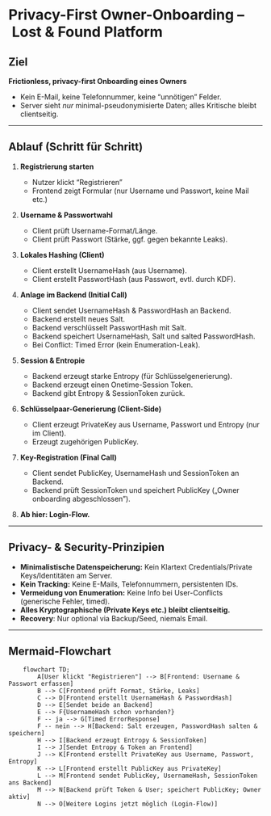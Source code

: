 # Privacy-First Owner-Onboarding – Lost & Found Platform

## Ziel

**Frictionless, privacy-first Onboarding eines Owners**  
- Kein E-Mail, keine Telefonnummer, keine “unnötigen” Felder.
- Server sieht _nur_ minimal-pseudonymisierte Daten; alles Kritische bleibt clientseitig.

---

## Ablauf (Schritt für Schritt)

1. **Registrierung starten**
    - Nutzer klickt “Registrieren”
    - Frontend zeigt Formular (nur Username und Passwort, keine Mail etc.)

2. **Username & Passwortwahl**
    - Client prüft Username-Format/Länge.
    - Client prüft Passwort (Stärke, ggf. gegen bekannte Leaks).

3. **Lokales Hashing (Client)**
    - Client erstellt UsernameHash (aus Username).
    - Client erstellt PasswortHash (aus Passwort, evtl. durch KDF).

4. **Anlage im Backend (Initial Call)**
    - Client sendet UsernameHash & PasswordHash an Backend.
    - Backend erstellt neues Salt.
    - Backend verschlüsselt PasswortHash mit Salt.
    - Backend speichert UsernameHash, Salt und salted PasswordHash.
    - Bei Conflict: Timed Error (kein Enumeration-Leak).

5. **Session & Entropie**
    - Backend erzeugt starke Entropy (für Schlüsselgenerierung).
    - Backend erzeugt einen Onetime-Session Token.
    - Backend gibt Entropy & SessionToken zurück.

6. **Schlüsselpaar-Generierung (Client-Side)**
    - Client erzeugt PrivateKey aus Username, Passwort und Entropy (nur im Client).
    - Erzeugt zugehörigen PublicKey.

7. **Key-Registration (Final Call)**
    - Client sendet PublicKey, UsernameHash und SessionToken an Backend.
    - Backend prüft SessionToken und speichert PublicKey („Owner onboarding abgeschlossen”).

8. **Ab hier: Login-Flow.**

---

## Privacy- & Security-Prinzipien

- **Minimalistische Datenspeicherung:** Kein Klartext Credentials/Private Keys/Identitäten am Server.
- **Kein Tracking:** Keine E-Mails, Telefonnummern, persistenten IDs.
- **Vermeidung von Enumeration:** Keine Info bei User-Conflicts (generische Fehler, timed).
- **Alles Kryptographische (Private Keys etc.) bleibt clientseitig.**
- **Recovery**: Nur optional via Backup/Seed, niemals Email.

---

## Mermaid-Flowchart

```mermaid
    flowchart TD;
        A[User klickt "Registrieren"] --> B[Frontend: Username & Passwort erfassen]
        B --> C[Frontend prüft Format, Stärke, Leaks]
        C --> D[Frontend erstellt UsernameHash & PasswordHash]
        D --> E[Sendet beide an Backend]
        E --> F{UsernameHash schon vorhanden?}
        F -- ja --> G[Timed ErrorResponse]
        F -- nein --> H[Backend: Salt erzeugen, PasswordHash salten & speichern]
        H --> I[Backend erzeugt Entropy & SessionToken]
        I --> J[Sendet Entropy & Token an Frontend]
        J --> K[Frontend erstellt PrivateKey aus Username, Passwort, Entropy]
        K --> L[Frontend erstellt PublicKey aus PrivateKey]
        L --> M[Frontend sendet PublicKey, UsernameHash, SessionToken ans Backend]
        M --> N[Backend prüft Token & User; speichert PublicKey; Owner aktiv]
        N --> O[Weitere Logins jetzt möglich (Login-Flow)]
```